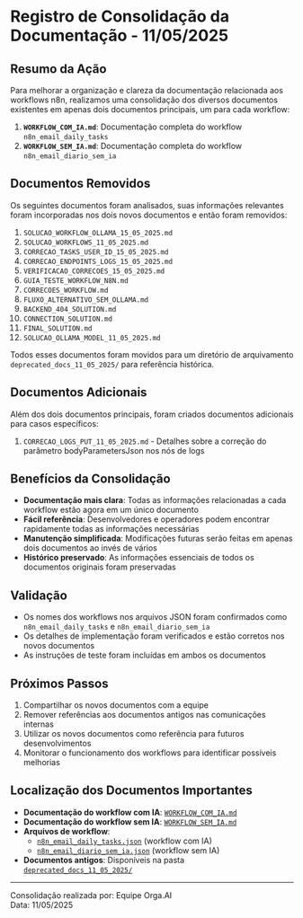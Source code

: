 # Registro de Consolidação da Documentação - 11/05/2025

## Resumo da Ação

Para melhorar a organização e clareza da documentação relacionada aos workflows n8n, realizamos uma consolidação dos diversos documentos existentes em apenas dois documentos principais, um para cada workflow:

1. **`WORKFLOW_COM_IA.md`**: Documentação completa do workflow `n8n_email_daily_tasks`
2. **`WORKFLOW_SEM_IA.md`**: Documentação completa do workflow `n8n_email_diario_sem_ia`

## Documentos Removidos

Os seguintes documentos foram analisados, suas informações relevantes foram incorporadas nos dois novos documentos e então foram removidos:

1. `SOLUCAO_WORKFLOW_OLLAMA_15_05_2025.md`
2. `SOLUCAO_WORKFLOWS_11_05_2025.md`
3. `CORRECAO_TASKS_USER_ID_15_05_2025.md`
4. `CORRECAO_ENDPOINTS_LOGS_15_05_2025.md`
5. `VERIFICACAO_CORRECOES_15_05_2025.md`
6. `GUIA_TESTE_WORKFLOW_N8N.md`
7. `CORRECOES_WORKFLOW.md`
8. `FLUXO_ALTERNATIVO_SEM_OLLAMA.md`
9. `BACKEND_404_SOLUTION.md`
10. `CONNECTION_SOLUTION.md`
11. `FINAL_SOLUTION.md`
12. `SOLUCAO_OLLAMA_MODEL_11_05_2025.md`

Todos esses documentos foram movidos para um diretório de arquivamento `deprecated_docs_11_05_2025/` para referência histórica.

## Documentos Adicionais

Além dos dois documentos principais, foram criados documentos adicionais para casos específicos:

1. `CORRECAO_LOGS_PUT_11_05_2025.md` - Detalhes sobre a correção do parâmetro bodyParametersJson nos nós de logs

## Benefícios da Consolidação

- **Documentação mais clara**: Todas as informações relacionadas a cada workflow estão agora em um único documento
- **Fácil referência**: Desenvolvedores e operadores podem encontrar rapidamente todas as informações necessárias
- **Manutenção simplificada**: Modificações futuras serão feitas em apenas dois documentos ao invés de vários
- **Histórico preservado**: As informações essenciais de todos os documentos originais foram preservadas

## Validação

- Os nomes dos workflows nos arquivos JSON foram confirmados como `n8n_email_daily_tasks` e `n8n_email_diario_sem_ia`
- Os detalhes de implementação foram verificados e estão corretos nos novos documentos
- As instruções de teste foram incluídas em ambos os documentos

## Próximos Passos

1. Compartilhar os novos documentos com a equipe
2. Remover referências aos documentos antigos nas comunicações internas
3. Utilizar os novos documentos como referência para futuros desenvolvimentos
4. Monitorar o funcionamento dos workflows para identificar possíveis melhorias

## Localização dos Documentos Importantes

- **Documentação do workflow com IA**: [`WORKFLOW_COM_IA.md`](./WORKFLOW_COM_IA.md)
- **Documentação do workflow sem IA**: [`WORKFLOW_SEM_IA.md`](./WORKFLOW_SEM_IA.md)
- **Arquivos de workflow**:
  - [`n8n_email_daily_tasks.json`](./n8n_email_daily_tasks.json) (workflow com IA)
  - [`n8n_email_diario_sem_ia.json`](./n8n_email_diario_sem_ia.json) (workflow sem IA)
- **Documentos antigos**: Disponíveis na pasta [`deprecated_docs_11_05_2025/`](./deprecated_docs_11_05_2025/)

---

Consolidação realizada por: Equipe Orga.AI  
Data: 11/05/2025
